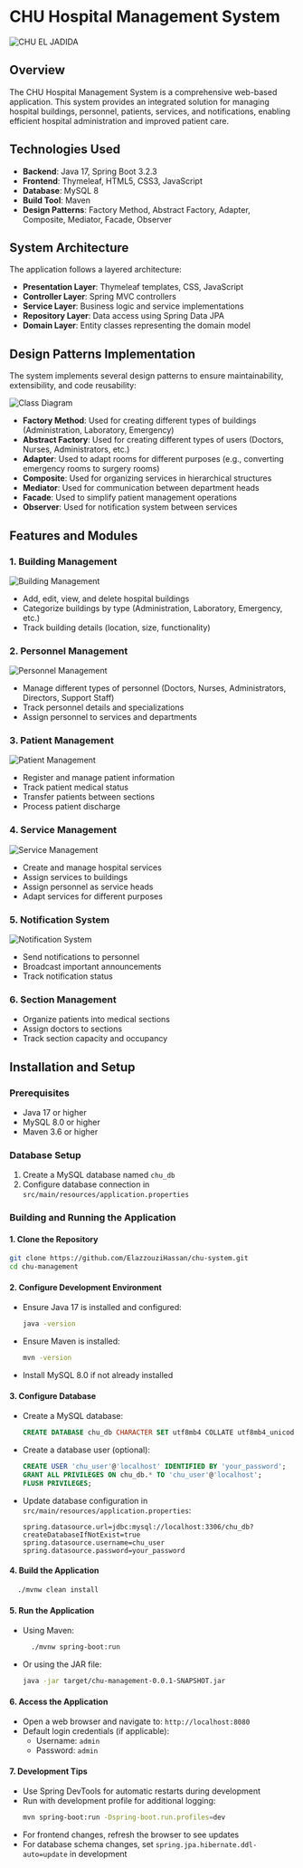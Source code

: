 # CHU Hospital Management System
![CHU EL JADIDA](./public/banner.png)
## Overview

The CHU Hospital Management System is a comprehensive web-based application. This system provides an integrated solution for managing hospital buildings, personnel, patients, services, and notifications, enabling efficient hospital administration and improved patient care.

## Technologies Used

- **Backend**: Java 17, Spring Boot 3.2.3
- **Frontend**: Thymeleaf, HTML5, CSS3, JavaScript
- **Database**: MySQL 8
- **Build Tool**: Maven
- **Design Patterns**: Factory Method, Abstract Factory, Adapter, Composite, Mediator, Facade, Observer

## System Architecture

The application follows a layered architecture:

- **Presentation Layer**: Thymeleaf templates, CSS, JavaScript
- **Controller Layer**: Spring MVC controllers
- **Service Layer**: Business logic and service implementations
- **Repository Layer**: Data access using Spring Data JPA
- **Domain Layer**: Entity classes representing the domain model

## Design Patterns Implementation

The system implements several design patterns to ensure maintainability, extensibility, and code reusability:

![Class Diagram](./public/classd.png)

- **Factory Method**: Used for creating different types of buildings (Administration, Laboratory, Emergency)
- **Abstract Factory**: Used for creating different types of users (Doctors, Nurses, Administrators, etc.)
- **Adapter**: Used to adapt rooms for different purposes (e.g., converting emergency rooms to surgery rooms)
- **Composite**: Used for organizing services in hierarchical structures
- **Mediator**: Used for communication between department heads
- **Facade**: Used to simplify patient management operations
- **Observer**: Used for notification system between services


## Features and Modules

### 1. Building Management
![Building Management](./public/building%20mng.png)
- Add, edit, view, and delete hospital buildings
- Categorize buildings by type (Administration, Laboratory, Emergency, etc.)
- Track building details (location, size, functionality)

### 2. Personnel Management
![Personnel Management](./public/personel.png)
- Manage different types of personnel (Doctors, Nurses, Administrators, Directors, Support Staff)
- Track personnel details and specializations
- Assign personnel to services and departments

### 3. Patient Management
![Patient Management](./public/patient.png)
- Register and manage patient information
- Track patient medical status
- Transfer patients between sections
- Process patient discharge

### 4. Service Management
![Service Management](./public/services.png)
- Create and manage hospital services
- Assign services to buildings
- Assign personnel as service heads
- Adapt services for different purposes

### 5. Notification System
![Notification System](./public/notifications.png)
- Send notifications to personnel
- Broadcast important announcements
- Track notification status

### 6. Section Management
- Organize patients into medical sections
- Assign doctors to sections
- Track section capacity and occupancy


## Installation and Setup

### Prerequisites
- Java 17 or higher
- MySQL 8.0 or higher
- Maven 3.6 or higher

### Database Setup
1. Create a MySQL database named `chu_db`
2. Configure database connection in `src/main/resources/application.properties`

### Building and Running the Application

#### 1. Clone the Repository
```bash
git clone https://github.com/ElazzouziHassan/chu-system.git
cd chu-management
```

#### 2. Configure Development Environment
- Ensure Java 17 is installed and configured:
  ```bash
  java -version
  ```
- Ensure Maven is installed:
  ```bash
  mvn -version
  ```
- Install MySQL 8.0 if not already installed

#### 3. Configure Database
- Create a MySQL database:
  ```sql
  CREATE DATABASE chu_db CHARACTER SET utf8mb4 COLLATE utf8mb4_unicode_ci;
  ```
- Create a database user (optional):
  ```sql
  CREATE USER 'chu_user'@'localhost' IDENTIFIED BY 'your_password';
  GRANT ALL PRIVILEGES ON chu_db.* TO 'chu_user'@'localhost';
  FLUSH PRIVILEGES;
  ```
- Update database configuration in `src/main/resources/application.properties`:
  ```properties
  spring.datasource.url=jdbc:mysql://localhost:3306/chu_db?createDatabaseIfNotExist=true
  spring.datasource.username=chu_user
  spring.datasource.password=your_password
  ```

#### 4. Build the Application
```bash
  ./mvnw clean install
```

#### 5. Run the Application
- Using Maven:
  ```bash
    ./mvnw spring-boot:run
  ```
- Or using the JAR file:
  ```bash
  java -jar target/chu-management-0.0.1-SNAPSHOT.jar
  ```

#### 6. Access the Application
- Open a web browser and navigate to: `http://localhost:8080`
- Default login credentials (if applicable):
  - Username: `admin`
  - Password: `admin`

#### 7. Development Tips
- Use Spring DevTools for automatic restarts during development
- Run with development profile for additional logging:
  ```bash
  mvn spring-boot:run -Dspring-boot.run.profiles=dev
  ```
- For frontend changes, refresh the browser to see updates
- For database schema changes, set `spring.jpa.hibernate.ddl-auto=update` in development

